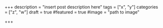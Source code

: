 +++
description = "insert post description here"
tags = ["x", "y"]
categories = ["z", "w"]
draft = true
#featured = true
#image = "path to image"

+++